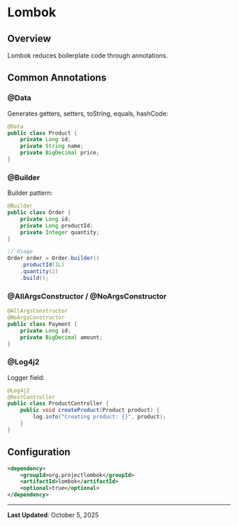 # Lombok

## Overview

Lombok reduces boilerplate code through annotations.

## Common Annotations

### @Data

Generates getters, setters, toString, equals, hashCode:

```java
@Data
public class Product {
    private Long id;
    private String name;
    private BigDecimal price;
}
```

### @Builder

Builder pattern:

```java
@Builder
public class Order {
    private Long id;
    private Long productId;
    private Integer quantity;
}

// Usage
Order order = Order.builder()
    .productId(1L)
    .quantity(2)
    .build();
```

### @AllArgsConstructor / @NoArgsConstructor

```java
@AllArgsConstructor
@NoArgsConstructor
public class Payment {
    private Long id;
    private BigDecimal amount;
}
```

### @Log4j2

Logger field:

```java
@Log4j2
@RestController
public class ProductController {
    public void createProduct(Product product) {
        log.info("Creating product: {}", product);
    }
}
```

## Configuration

```xml
<dependency>
    <groupId>org.projectlombok</groupId>
    <artifactId>lombok</artifactId>
    <optional>true</optional>
</dependency>
```

---

**Last Updated**: October 5, 2025
